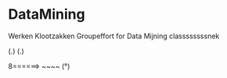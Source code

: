 # DataMining
Werken Klootzakken
Groupeffort for Data Mijning classssssssnek

(.) (.)  




8======> ~~~~ (°)
